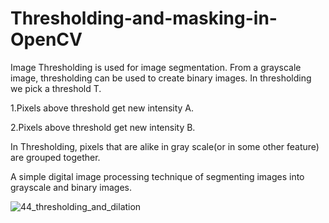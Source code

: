# Thresholding-and-masking-in-OpenCV
Image Thresholding is used for image segmentation. From a grayscale image, thresholding can be used to create binary images. 
In thresholding we pick a threshold T. 

1.Pixels above threshold get new intensity A.

2.Pixels above threshold get new intensity B.   

In Thresholding, pixels that are alike in gray scale(or in some other feature) are grouped together.


A simple digital image processing technique of segmenting images into grayscale and binary images.


![44_thresholding_and_dilation](https://user-images.githubusercontent.com/61402731/152275705-2b70f0f1-9ccf-4717-9bf5-34cf08b41962.JPG)
